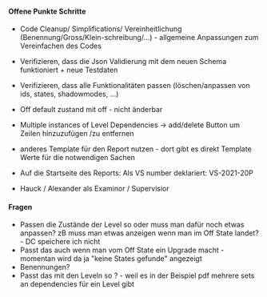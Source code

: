 #### Offene Punkte Schritte
 + Code Cleanup/ Simplifications/ Vereinheitlichung (Benennung/Gross/Klein-schreibung/...) - allgemeine Anpassungen zum Vereinfachen des Codes
 + Verifizieren, dass die Json Validierung mit dem neuen Schema funktioniert + neue Testdaten
 + Verifizieren, dass alle Funktionalitäten passen (löschen/anpassen von ids, states, shadowmodes, ...)

 + Off default zustand mit off - nicht änderbar
 + Multiple instances of Level Dependencies -> add/delete Button um Zeilen hinzuzufügen /zu entfernen


 + anderes Template für den Report nutzen - dort gibt es direkt Template Werte für die notwendigen Sachen 
 + Auf die Startseite des Reports: Als VS number deklariert: VS-2021-20P 
 + Hauck / Alexander als Examinor / Supervisior 

#### Fragen
 + Passen die Zustände der Level so oder muss man dafür noch etwas anpassen? zB muss man etwas anzeigen wenn man im Off State landet? - DC speichere ich nicht
 + Passt das auch wenn man vom Off State ein Upgrade macht - momentan wird da ja "keine States gefunde" angezeigt
 + Benennungen?
 + Passt das mit den Leveln so ? - weil es in der Beispiel pdf mehrere sets an dependencies für ein Level gibt
